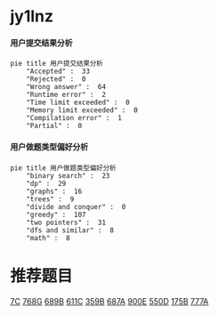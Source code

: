 # jy1lnz

<!-- tabs:start -->



#### **用户提交结果分析**

```mermaid
pie title 用户提交结果分析
    "Accepted" :  33
    "Rejected" :  0
    "Wrong answer" :  64
    "Runtime error" :  2
    "Time limit exceeded" :  0
    "Memory limit exceeded" :  0
    "Compilation error" :  1
    "Partial" :  0
```

#### **用户做题类型偏好分析**

```mermaid
pie title 用户做题类型偏好分析
    "binary search" :  23
    "dp" :  29
    "graphs" :  16
    "trees" :  9
    "divide and conquer" :  0
    "greedy" :  107
    "two pointers" :  31
    "dfs and similar" :  8
    "math" :  8
```



<!-- tabs:end -->
# 推荐题目
[7C](https://codeforces.com/contest/7/problem/C)
[768G](https://codeforces.com/contest/768/problem/G)
[689B](https://codeforces.com/contest/689/problem/B)
[611C](https://codeforces.com/contest/611/problem/C)
[359B](https://codeforces.com/contest/359/problem/B)
[687A](https://codeforces.com/contest/687/problem/A)
[900E](https://codeforces.com/contest/900/problem/E)
[550D](https://codeforces.com/contest/550/problem/D)
[175B](https://codeforces.com/contest/175/problem/B)
[777A](https://codeforces.com/contest/777/problem/A)
